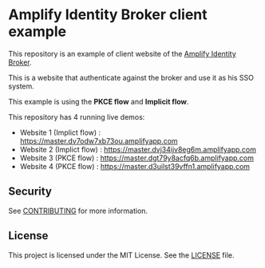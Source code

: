 # Amplify Identity Broker client example

This repository is an example of client website of the [Amplify Identity Broker](https://github.com/awslabs/aws-amplify-identity-broker).

This is a website that authenticate against the broker and use it as his SSO system.

This example is using the __PKCE flow__ and __Implicit flow__.

This repository has 4 running live demos:

* Website 1 (Implict flow) : https://master.dv7odw7xb73ou.amplifyapp.com 
* Website 2 (Implict flow) : https://master.dvj34ijv8eg6m.amplifyapp.com 
* Website 3 (PKCE flow) :  https://master.dgt79y8acfq6b.amplifyapp.com 
* Website 4 (PKCE flow) :  https://master.d3uilst39vffn1.amplifyapp.com 

## Security

See [CONTRIBUTING](CONTRIBUTING.md#security-issue-notifications) for more information.

## License

This project is licensed under the MIT License. See the [LICENSE](LICENSE) file.
